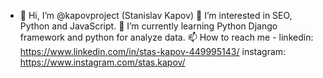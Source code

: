- 👋 Hi, I’m @kapovproject (Stanislav Kapov)
👀 I’m interested in SEO, Python and JavaScript.
🌱 I’m currently learning Python Django framework and python for analyze data.
📫 How to reach me - linkedin: https://www.linkedin.com/in/stas-kapov-449995143/ instagram: https://www.instagram.com/stas.kapov/

<!---
kapovproject/kapovproject is a ✨ special ✨ repository because its `README.md` (this file) appears on your GitHub profile.
You can click the Preview link to take a look at your changes.
--->
